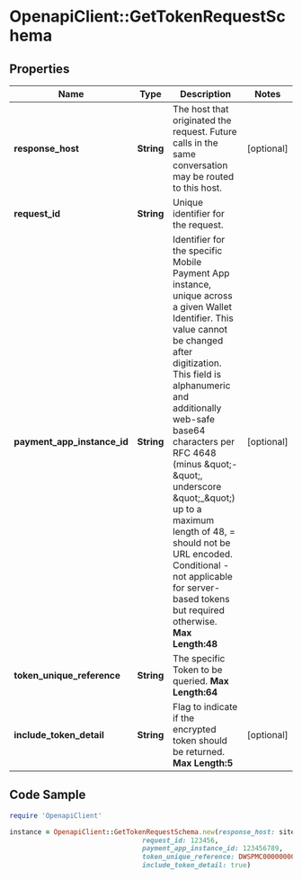 # OpenapiClient::GetTokenRequestSchema

## Properties

Name | Type | Description | Notes
------------ | ------------- | ------------- | -------------
**response_host** | **String** | The host that originated the request. Future calls in the same conversation may be routed to this host.  | [optional] 
**request_id** | **String** | Unique identifier for the request.  | 
**payment_app_instance_id** | **String** | Identifier for the specific Mobile Payment App instance, unique across a given Wallet Identifier. This value cannot be changed after digitization. This field is alphanumeric and additionally web-safe base64 characters per RFC 4648 (minus \&quot;-\&quot;, underscore \&quot;_\&quot;) up to a maximum length of 48, &#x3D; should not be URL encoded. Conditional - not applicable for server-based tokens but required otherwise.     __Max Length:48__  | [optional] 
**token_unique_reference** | **String** | The specific Token to be queried.     __Max Length:64__   | 
**include_token_detail** | **String** | Flag to indicate if the encrypted token should be returned.     __Max Length:5__   | [optional] 

## Code Sample

```ruby
require 'OpenapiClient'

instance = OpenapiClient::GetTokenRequestSchema.new(response_host: site2.payment-app-provider.com,
                                 request_id: 123456,
                                 payment_app_instance_id: 123456789,
                                 token_unique_reference: DWSPMC000000000132d72d4fcb2f4136a0532d3093ff1a45,
                                 include_token_detail: true)
```


